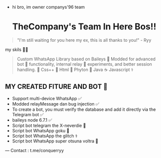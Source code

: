 - hi bro, im owner companys'96 team
  # TheCompany's Team In Here Bos!!

> "I'm still waiting for you here my ex, this is all thanks to you!" - Ryy

my skils 🚀🚀
> Custom WhatsApp Library based on Baileys 🚀
> Modded for advanced bot 🤖
> functionality, internal relay 🦠
> experiments, and better session handling. 🤖
> Css++ 🚀
> Html 🚀
> Phyton 🐍
> Java ☕
> Javascript ⚕️

## MY CREATED FITURE AND BOT 👾
- Support multi-device WhatsApp ✅
- Modded relayMessage dan bug injection ✅
- To create a bot, you must verify the database and add it directly via the Telegram bot ✅
- baileys node 6.7.1 ✅
- Script bot telegram the X-neverdie 🐍
- Script bot WhatsApp goku 🐍
- Script bot WhatsApp the glitch ⚕️
- Script bot WhatsApp super otsuna voltra 🦠


— Contact : t.me/conquerryy
